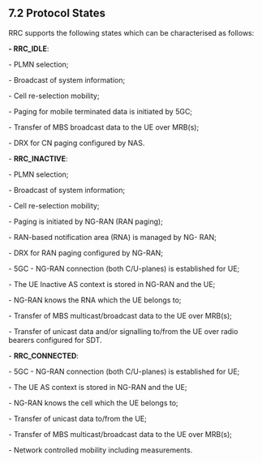 ## 7.2 Protocol States

RRC supports the following states which can be characterised as follows:

**- RRC_IDLE**:

\- PLMN selection;

\- Broadcast of system information;

\- Cell re-selection mobility;

\- Paging for mobile terminated data is initiated by 5GC;

\- Transfer of MBS broadcast data to the UE over MRB(s);

\- DRX for CN paging configured by NAS.

\- **RRC_INACTIVE**:

\- PLMN selection;

\- Broadcast of system information;

\- Cell re-selection mobility;

\- Paging is initiated by NG-RAN (RAN paging);

\- RAN-based notification area (RNA) is managed by NG- RAN;

\- DRX for RAN paging configured by NG-RAN;

\- 5GC - NG-RAN connection (both C/U-planes) is established for UE;

\- The UE Inactive AS context is stored in NG-RAN and the UE;

\- NG-RAN knows the RNA which the UE belongs to;

\- Transfer of MBS multicast/broadcast data to the UE over MRB(s);

\- Transfer of unicast data and/or signalling to/from the UE over radio
bearers configured for SDT.

\- **RRC_CONNECTED**:

\- 5GC - NG-RAN connection (both C/U-planes) is established for UE;

\- The UE AS context is stored in NG-RAN and the UE;

\- NG-RAN knows the cell which the UE belongs to;

\- Transfer of unicast data to/from the UE;

\- Transfer of MBS multicast/broadcast data to the UE over MRB(s);

\- Network controlled mobility including measurements.